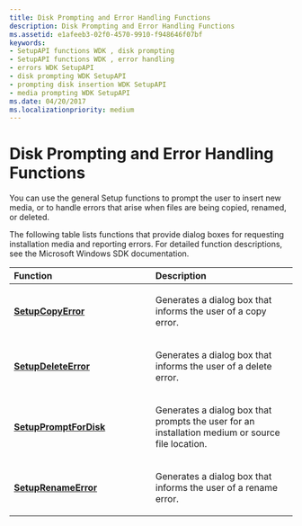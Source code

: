 ```yaml
---
title: Disk Prompting and Error Handling Functions
description: Disk Prompting and Error Handling Functions
ms.assetid: e1afeeb3-02f0-4570-9910-f948646f07bf
keywords:
- SetupAPI functions WDK , disk prompting
- SetupAPI functions WDK , error handling
- errors WDK SetupAPI
- disk prompting WDK SetupAPI
- prompting disk insertion WDK SetupAPI
- media prompting WDK SetupAPI
ms.date: 04/20/2017
ms.localizationpriority: medium
---
```


# Disk Prompting and Error Handling Functions





You can use the general Setup functions to prompt the user to insert new media, or to handle errors that arise when files are being copied, renamed, or deleted.

The following table lists functions that provide dialog boxes for requesting installation media and reporting errors. For detailed function descriptions, see the Microsoft Windows SDK documentation.

<table>
<colgroup>
<col width="50%" />
<col width="50%" />
</colgroup>
<thead>
<tr class="header">
<th align="left">Function</th>
<th align="left">Description</th>
</tr>
</thead>
<tbody>
<tr class="odd">
<td align="left"><p><a href="/windows/desktop/api/setupapi/nf-setupapi-setupcopyerrora" data-raw-source="[&lt;strong&gt;SetupCopyError&lt;/strong&gt;](/windows/desktop/api/setupapi/nf-setupapi-setupcopyerrora)"><strong>SetupCopyError</strong></a></p></td>
<td align="left"><p>Generates a dialog box that informs the user of a copy error.</p></td>
</tr>
<tr class="even">
<td align="left"><p><a href="/windows/desktop/api/setupapi/nf-setupapi-setupdeleteerrora" data-raw-source="[&lt;strong&gt;SetupDeleteError&lt;/strong&gt;](/windows/desktop/api/setupapi/nf-setupapi-setupdeleteerrora)"><strong>SetupDeleteError</strong></a></p></td>
<td align="left"><p>Generates a dialog box that informs the user of a delete error.</p></td>
</tr>
<tr class="odd">
<td align="left"><p><a href="/windows/desktop/api/setupapi/nf-setupapi-setuppromptfordiska" data-raw-source="[&lt;strong&gt;SetupPromptForDisk&lt;/strong&gt;](/windows/desktop/api/setupapi/nf-setupapi-setuppromptfordiska)"><strong>SetupPromptForDisk</strong></a></p></td>
<td align="left"><p>Generates a dialog box that prompts the user for an installation medium or source file location.</p></td>
</tr>
<tr class="even">
<td align="left"><p><a href="/windows/desktop/api/setupapi/nf-setupapi-setuprenameerrora" data-raw-source="[&lt;strong&gt;SetupRenameError&lt;/strong&gt;](/windows/desktop/api/setupapi/nf-setupapi-setuprenameerrora)"><strong>SetupRenameError</strong></a></p></td>
<td align="left"><p>Generates a dialog box that informs the user of a rename error.</p></td>
</tr>
</tbody>
</table>

 

